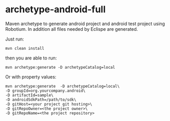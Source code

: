 archetype-android-full
========================

Maven archetype to generate android project and android test project using Robotium.
In addition all files needed by Eclispe are generated.

Just run:

`mvn clean install`

then you are able to run:

`mvn archetype:generate -D archetypeCatalog=local`

Or with property values:

    mvn archetype:generate  -D archetypeCatalog=local\
    -D groupId=org.yourcompany.android\
    -D artifactId=sample\
    -D androidSdkPath=/path/to/sdk\
    -D gitHost=<your project git hosting>\
    -D gitRepoOwner=<the project owner>\
    -D gitRepoName=<the project repository>